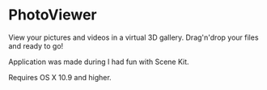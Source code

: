 PhotoViewer
===========

View your pictures and videos in a virtual 3D gallery. Drag'n'drop your files and ready to go!

Application was made during I had fun with Scene Kit.

Requires OS X 10.9 and higher.
